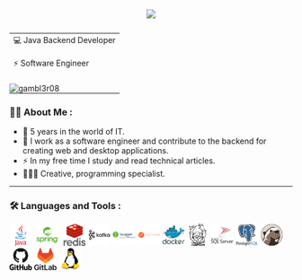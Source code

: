<h1 align="center"> 
    <img src="https://readme-typing-svg.herokuapp.com/?font=Righteous&size=35&center=true&vCenter=true&width=500&height=70&duration=4000&lines=Hello+World!+👋😃;+I'm+Igor+👋😃;"/>
</h1>

<table border="0" align="center">
    <tr border="0">      
        <td align="left">
            💻    Java Backend Developer <br><br>
            ⚡️     Software Engineer <br><br>     
        </td>
    </tr>
    <td style="display: block; margin: 0 auto; padding:0;">
        <img align="center" src="https://github-readme-stats.vercel.app/api?username=SafronovIgorDeveloper&show_icons=true&locale=en" alt="gambl3r08" />
    </td>
</table>
 
### :woman_technologist: About Me :
- 📆 5 years in the world of IT.
- :telescope: I work as a software engineer and contribute to the backend for creating web and desktop applications.
- :zap: In my free time I study and read technical articles.
- 👨🏻‍🎨 Creative, programming specialist.
---

### :hammer_and_wrench: Languages and Tools :
<div>
  <img src="https://github.com/devicons/devicon/blob/master/icons/java/java-original-wordmark.svg" title="Java" alt="Java" width="40" height="40"/>&nbsp;
  <img src="https://github.com/devicons/devicon/blob/master/icons/spring/spring-original-wordmark.svg" title="Spring" alt="Spring" width="40" height="40"/>&nbsp;
  <img src="https://github.com/devicons/devicon/blob/master/icons/redis/redis-original-wordmark.svg" title="Redis" **alt="Redis" width="40" height="40"/>
  <img src="https://github.com/devicons/devicon/blob/master/icons/apachekafka/apachekafka-original-wordmark.svg" title="Kafka" **alt="Kafka" width="40" height="40"/>
  <img src="https://github.com/devicons/devicon/blob/master/icons/swagger/swagger-original-wordmark.svg" title="Swagger" **alt="Swagger" width="40" height="40"/>
  <img src="https://github.com/devicons/devicon/blob/master/icons/postman/postman-original-wordmark.svg" title="Postman" **alt="Postman" width="40" height="40"/>
  <img src="https://github.com/devicons/devicon/blob/master/icons/docker/docker-original-wordmark.svg" title="Docker" **alt="Docker" width="40" height="40"/>
  <img src="https://github.com/devicons/devicon/blob/master/icons/composer/composer-line-wordmark.svg" title="Composer" **alt="Composer" width="40" height="40"/>
  <img src="https://github.com/devicons/devicon/blob/master/icons/microsoftsqlserver/microsoftsqlserver-original-wordmark.svg" title="MicrosoftSQLServer" **alt="MicrosoftSQLServer" width="40" height="40"/>
  <img src="https://github.com/devicons/devicon/blob/master/icons/postgresql/postgresql-original-wordmark.svg" title="PostgreSQL" **alt="PostgreSQL" width="40" height="40"/>
  <img src="https://github.com/devicons/devicon/blob/master/icons/dbeaver/dbeaver-original.svg" title="Dbeaver"  alt="Dbeaver" width="40" height="40"/>&nbsp;
  <img src="https://github.com/devicons/devicon/blob/master/icons/github/github-original-wordmark.svg" title="Github" **alt="Github" width="40" height="40"/>
  <img src="https://github.com/devicons/devicon/blob/master/icons/gitlab/gitlab-original-wordmark.svg" title="Gitlab" **alt="Gitlab" width="40" height="40"/>
  <img src="https://github.com/devicons/devicon/blob/master/icons/linux/linux-original.svg" title="Linux" **alt="Linux" width="40" height="40"/>
</div>
<!--
**SafronovIgorDeveloper/SafronovIgorDeveloper** is a ✨ _special_ ✨ repository because its `README.md` (this file) appears on your GitHub profile.

Here are some ideas to get you started:

- 🔭 I’m currently working on ...
- 🌱 I’m currently learning ...
- 👯 I’m looking to collaborate on ...
- 🤔 I’m looking for help with ...
- 💬 Ask me about ...
- 📫 How to reach me: ...
- 😄 Pronouns: ...
- ⚡ Fun fact: ...
-->
